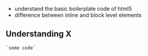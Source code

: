 

- understand the basic boilerplate code of html5 
- difference between inline and block level elements 


## Understanding X 

    `some code`

